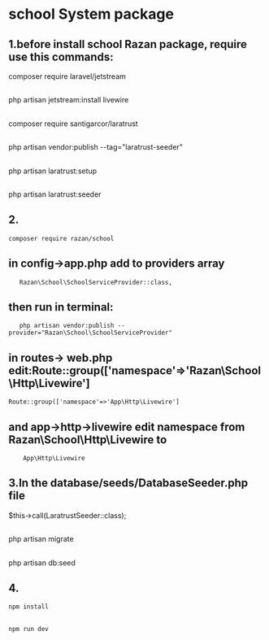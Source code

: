 # school System  package 

## 1.before install school Razan package, require use this commands:

 composer require laravel/jetstream

##
 php artisan jetstream:install livewire

##
 composer require santigarcor/laratrust
## 
 php artisan vendor:publish --tag="laratrust-seeder"
## 
 php artisan laratrust:setup
## 
 php artisan laratrust:seeder
 
## 2.
    composer require razan/school
## in config->app.php add to providers array 
       Razan\School\SchoolServiceProvider::class,
## then run in terminal: 
       php artisan vendor:publish --provider="Razan\School\SchoolServiceProvider"  
## in routes-> web.php edit:Route::group(['namespace'=>'Razan\School\Http\Livewire']
    Route::group(['namespace'=>'App\Http\Livewire']
## and app->http->livewire edit namespace from Razan\School\Http\Livewire to 
        App\Http\Livewire
 
## 3.In the database/seeds/DatabaseSeeder.php file 
  $this->call(LaratrustSeeder::class);
## 
  php artisan migrate
## 
  php artisan db:seed

## 4.
    npm install 
##   
    npm run dev
